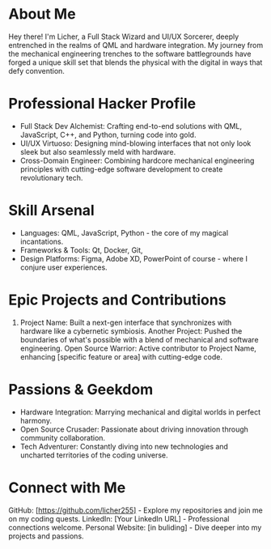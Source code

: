 # About Me

Hey there! I'm Licher, a Full Stack Wizard and UI/UX Sorcerer, deeply entrenched in the realms of QML and hardware integration. 
My journey from the mechanical engineering trenches to the software battlegrounds 
have forged a unique skill set that blends the physical with the digital in ways that defy convention.

# Professional Hacker Profile
- Full Stack Dev Alchemist: Crafting end-to-end solutions with QML, JavaScript, C++, and Python, turning code into gold.
- UI/UX Virtuoso: Designing mind-blowing interfaces that not only look sleek but also seamlessly meld with hardware.
- Cross-Domain Engineer: Combining hardcore mechanical engineering principles with cutting-edge software development to create revolutionary tech.
  
# Skill Arsenal
- Languages: QML, JavaScript, Python - the core of my magical incantations.
- Frameworks & Tools: Qt, Docker, Git, 
- Design Platforms: Figma, Adobe XD, PowerPoint of course - where I conjure user experiences.
# Epic Projects and Contributions
1. Project Name: Built a next-gen interface that synchronizes with hardware like a cybernetic symbiosis.
Another Project: Pushed the boundaries of what's possible with a blend of mechanical and software engineering.
Open Source Warrior: Active contributor to Project Name, enhancing [specific feature or area] with cutting-edge code.
# Passions & Geekdom
- Hardware Integration: Marrying mechanical and digital worlds in perfect harmony.
- Open Source Crusader: Passionate about driving innovation through community collaboration.
- Tech Adventurer: Constantly diving into new technologies and uncharted territories of the coding universe.
# Connect with Me
GitHub: [https://github.com/licher255] - Explore my repositories and join me on my coding quests.
LinkedIn: [Your LinkedIn URL] - Professional connections welcome.
Personal Website: [in buliding] - Dive deeper into my projects and passions.
